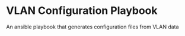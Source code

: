 # VLAN Configuration Playbook 

An ansible playbook that generates configuration files from VLAN data

